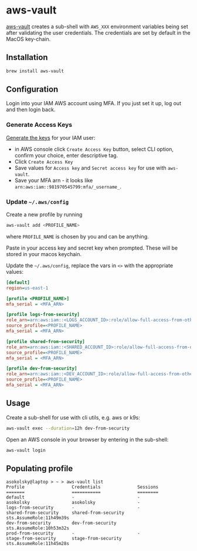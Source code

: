 # aws-vault

[aws-vault](https://github.com/99designs/aws-vault) creates a sub-shell with
`AWS_XXX` environment variables being set after validating the user credentials.
The credentials are set by default in the MacOS key-chain.

## Installation

```sh
brew install aws-vault
```

## Configuration

Login into your IAM AWS account using MFA.  If you just set it up, log out and
then login back.

### Generate Access Keys

[Generate the keys](https://docs.aws.amazon.com/IAM/latest/UserGuide/id_credentials_access-keys.html#Using_CreateAccessKey)
for your IAM user:

* in AWS console click `Create Access Key` button, select CLI option, confirm
your choice, enter descriptive tag.
* Click `Create Access Key`
* Save values for `Access key` and `Secret access key` for use with `aws-vault`.
* Save your MFA arn - it looks like `arn:aws:iam::981970545799:mfa/_username_`.

### Update `~/.aws/config`

Create a new profile by running
```sh
aws-vault add <PROFILE_NAME>
```
where `PROFILE_NAME` is chosen by you and can be anything.

Paste in your access key and secret key when prompted.  These will be stored
in your macos keychain.

Update the `~/.aws/config`, replace the vars in `<>` with the appropriate values:
```ini
[default]
region=us-east-1

[profile <PROFILE_NAME>]
mfa_serial = <MFA_ARN>

[profile logs-from-security]
role_arn=arn:aws:iam::<LOGS_ACCOUNT_ID>:role/allow-full-access-from-other-accounts
source_profile=<PROFILE_NAME>
mfa_serial = <MFA_ARN>

[profile shared-from-security]
role_arn=arn:aws:iam::<SHARED_ACCOUNT_ID>:role/allow-full-access-from-other-accounts
source_profile=<PROFILE_NAME>
mfa_serial = <MFA_ARN>

[profile dev-from-security]
role_arn=arn:aws:iam::<DEV_ACCOUNT_ID>:role/allow-full-access-from-other-accounts
source_profile=<PROFILE_NAME>
mfa_serial = <MFA_ARN>
```

## Usage

Create a sub-shell for use with cli utils, e.g. aws or k9s:
```sh
aws-vault exec --duration=12h dev-from-security
```

Open an AWS console in your browser by entering in the sub-shell:
```sh
aws-vault login
```

## Populating profile

```
asokolsky@laptop > ~ > aws-vault list
Profile                  Credentials              Sessions
=======                  ===========              ========
default                  -                        -
asokolsky                asokolsky                -
logs-from-security       -                        -
shared-from-security     shared-from-security     sts.AssumeRole:11h49m39s
dev-from-security        dev-from-security        sts.AssumeRole:10h53m32s
prod-from-security       -                        -
stage-from-security      stage-from-security      sts.AssumeRole:11h45m28s
```
